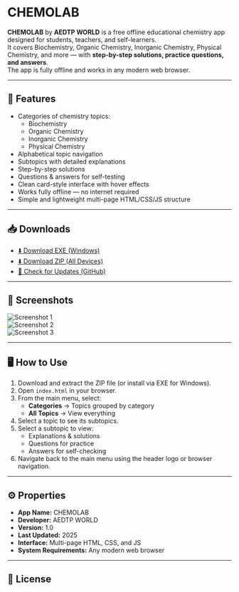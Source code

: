 # CHEMOLAB

**CHEMOLAB** by **AEDTP WORLD** is a free offline educational chemistry app designed for students, teachers, and self-learners.  
It covers Biochemistry, Organic Chemistry, Inorganic Chemistry, Physical Chemistry, and more — with **step-by-step solutions, practice questions, and answers**.  
The app is fully offline and works in any modern web browser.

---

## 🚀 Features
- Categories of chemistry topics:
  - Biochemistry
  - Organic Chemistry
  - Inorganic Chemistry
  - Physical Chemistry
- Alphabetical topic navigation
- Subtopics with detailed explanations
- Step-by-step solutions
- Questions & answers for self-testing
- Clean card-style interface with hover effects
- Works fully offline — no internet required
- Simple and lightweight multi-page HTML/CSS/JS structure

---

## 📥 Downloads
- [⬇️ Download EXE (Windows)](https://github.com/aedtpworld/apps/releases/download/aedtpworld/CHEMOLAB.exe)  
- [⬇️ Download ZIP (All Devices)](https://github.com/aedtpworld/apps/releases/download/aedtpworld/CHEMOLAB.zip)  
- [🔄 Check for Updates (GitHub)](https://github.com/aedtpworld/apps/tree/main/chemolab)

---

## 📸 Screenshots
![Screenshot 1](https://aedtpworld.github.io/apps/chemolab/screenshot1.jpg)  
![Screenshot 2](https://aedtpworld.github.io/apps/chemolab/screenshot2.png)  
![Screenshot 3](https://aedtpworld.github.io/apps/chemolab/screenshot3.png)  

---

## 🖥️ How to Use
1. Download and extract the ZIP file (or install via EXE for Windows).
2. Open `index.html` in your browser.
3. From the main menu, select:
   - **Categories** → Topics grouped by category  
   - **All Topics** → View everything  
4. Select a topic to see its subtopics.
5. Select a subtopic to view:
   - Explanations & solutions
   - Questions for practice
   - Answers for self-checking
6. Navigate back to the main menu using the header logo or browser navigation.

---

## ⚙️ Properties
- **App Name:** CHEMOLAB  
- **Developer:** AEDTP WORLD  
- **Version:** 1.0  
- **Last Updated:** 2025  
- **Interface:** Multi-page HTML, CSS, and JS  
- **System Requirements:** Any modern web browser  

---

## 📜 License

